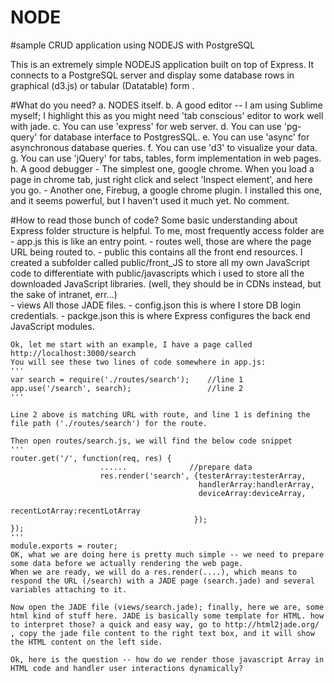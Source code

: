 NODE
====

#sample CRUD application using NODEJS with PostgreSQL


This is an extremely simple NODEJS application built on top of Express. It connects to a PostgreSQL server and display some database rows in 
graphical (d3.js) or tabular (Datatable) form .

#What do you need?
	a. NODES itself. 
	b. A good editor -- I am using Sublime myself; I highlight this as you might need 'tab conscious' editor to work well with jade.
	c. You can use 'express' for web server.
	d. You can use 'pg-query' for database interface to PostgresSQL.
	e. You can use 'async' for asynchronous database queries.
	f. You can use 'd3' to visualize your data.
	g. You can use 'jQuery' for tabs, tables, form implementation in web pages.
	h. A good debugger 
	   - The simplest one, google chrome. When you load a page in chrome tab, just right click and select 'Inspect element', and here you go.
	   - Another one, Firebug, a google chrome plugin. I installed this one, and it seems powerful, but I haven't used it much yet. No comment.

#How to read those bunch of code?
	Some basic understanding about Express folder structure is helpful. To me, most frequently access folder are 
		- app.js       this is like an entry point.
		- routes	   well, those are where the page URL being routed to.
		- public	   this contains all the front end resources. I created a subfolder called public/front_JS to store all my own JavaScript code to differentiate with
						public/javascripts which i used to store all the downloaded JavaScript libraries. (well, they should be in CDNs instead, but the sake of intranet, err...)	   
		- views   	   All those JADE files.
		- config.json  this is where I store DB login credentials.
		- packge.json  this is where Express configures the back end JavaScript modules.
	
	Ok, let me start with an example, I have a page called http://localhost:3000/search
	You will see these two lines of code somewhere in app.js:
	'''
	var search = require('./routes/search');    //line 1
	app.use('/search', search);                 //line 2
	'''
	
	Line 2 above is matching URL with route, and line 1 is defining the file path ('./routes/search') for the route.
	
	Then open routes/search.js, we will find the below code snippet
	'''
	router.get('/', function(req, res) {
						......              //prepare data
						res.render('search', {testerArray:testerArray, 
											  handlerArray:handlerArray, 
											  deviceArray:deviceArray, 
											  recentLotArray:recentLotArray
											 });								
	});
	'''
	module.exports = router;
	OK, what we are doing here is pretty much simple -- we need to prepare some data before we actually rendering the web page.
	When we are ready, we will do a res.render(....), which means to respond the URL (/search) with a JADE page (search.jade) and several variables attaching to it.
	
	Now open the JADE file (views/search.jade); finally, here we are, some html kind of stuff here. JADE is basically some template for HTML. how to interpret those? a quick and easy way, go to http://html2jade.org/ , copy the jade file content to the right text box, and it will show the HTML content on the left side.
	
	Ok, here is the question -- how do we render those javascript Array in HTML code and handler user interactions dynamically?
	
	
	
	
	